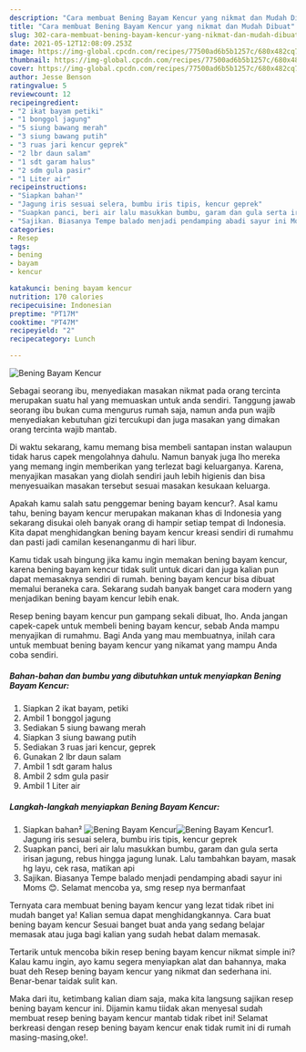 ```yaml
---
description: "Cara membuat Bening Bayam Kencur yang nikmat dan Mudah Dibuat"
title: "Cara membuat Bening Bayam Kencur yang nikmat dan Mudah Dibuat"
slug: 302-cara-membuat-bening-bayam-kencur-yang-nikmat-dan-mudah-dibuat
date: 2021-05-12T12:08:09.253Z
image: https://img-global.cpcdn.com/recipes/77500ad6b5b1257c/680x482cq70/bening-bayam-kencur-foto-resep-utama.jpg
thumbnail: https://img-global.cpcdn.com/recipes/77500ad6b5b1257c/680x482cq70/bening-bayam-kencur-foto-resep-utama.jpg
cover: https://img-global.cpcdn.com/recipes/77500ad6b5b1257c/680x482cq70/bening-bayam-kencur-foto-resep-utama.jpg
author: Jesse Benson
ratingvalue: 5
reviewcount: 12
recipeingredient:
- "2 ikat bayam petiki"
- "1 bonggol jagung"
- "5 siung bawang merah"
- "3 siung bawang putih"
- "3 ruas jari kencur geprek"
- "2 lbr daun salam"
- "1 sdt garam halus"
- "2 sdm gula pasir"
- "1 Liter air"
recipeinstructions:
- "Siapkan bahan²"
- "Jagung iris sesuai selera, bumbu iris tipis, kencur geprek"
- "Suapkan panci, beri air lalu masukkan bumbu, garam dan gula serta irisan jagung, rebus hingga jagung lunak. Lalu tambahkan bayam, masak hg layu, cek rasa, matikan api"
- "Sajikan. Biasanya Tempe balado menjadi pendamping abadi sayur ini Moms 😊. Selamat mencoba ya, smg resep nya bermanfaat"
categories:
- Resep
tags:
- bening
- bayam
- kencur

katakunci: bening bayam kencur 
nutrition: 170 calories
recipecuisine: Indonesian
preptime: "PT17M"
cooktime: "PT47M"
recipeyield: "2"
recipecategory: Lunch

---
```



![Bening Bayam Kencur](https://img-global.cpcdn.com/recipes/77500ad6b5b1257c/680x482cq70/bening-bayam-kencur-foto-resep-utama.jpg)

Sebagai seorang ibu, menyediakan masakan nikmat pada orang tercinta merupakan suatu hal yang memuaskan untuk anda sendiri. Tanggung jawab seorang ibu bukan cuma mengurus rumah saja, namun anda pun wajib menyediakan kebutuhan gizi tercukupi dan juga masakan yang dimakan orang tercinta wajib mantab.

Di waktu  sekarang, kamu memang bisa membeli santapan instan walaupun tidak harus capek mengolahnya dahulu. Namun banyak juga lho mereka yang memang ingin memberikan yang terlezat bagi keluarganya. Karena, menyajikan masakan yang diolah sendiri jauh lebih higienis dan bisa menyesuaikan masakan tersebut sesuai masakan kesukaan keluarga. 



Apakah kamu salah satu penggemar bening bayam kencur?. Asal kamu tahu, bening bayam kencur merupakan makanan khas di Indonesia yang sekarang disukai oleh banyak orang di hampir setiap tempat di Indonesia. Kita dapat menghidangkan bening bayam kencur kreasi sendiri di rumahmu dan pasti jadi camilan kesenanganmu di hari libur.

Kamu tidak usah bingung jika kamu ingin memakan bening bayam kencur, karena bening bayam kencur tidak sulit untuk dicari dan juga kalian pun dapat memasaknya sendiri di rumah. bening bayam kencur bisa dibuat memalui beraneka cara. Sekarang sudah banyak banget cara modern yang menjadikan bening bayam kencur lebih enak.

Resep bening bayam kencur pun gampang sekali dibuat, lho. Anda jangan capek-capek untuk membeli bening bayam kencur, sebab Anda mampu menyajikan di rumahmu. Bagi Anda yang mau membuatnya, inilah cara untuk membuat bening bayam kencur yang nikamat yang mampu Anda coba sendiri.

<!--inarticleads1-->

##### Bahan-bahan dan bumbu yang dibutuhkan untuk menyiapkan Bening Bayam Kencur:

1. Siapkan 2 ikat bayam, petiki
1. Ambil 1 bonggol jagung
1. Sediakan 5 siung bawang merah
1. Siapkan 3 siung bawang putih
1. Sediakan 3 ruas jari kencur, geprek
1. Gunakan 2 lbr daun salam
1. Ambil 1 sdt garam halus
1. Ambil 2 sdm gula pasir
1. Ambil 1 Liter air




<!--inarticleads2-->

##### Langkah-langkah menyiapkan Bening Bayam Kencur:

1. Siapkan bahan²
<img src="https://img-global.cpcdn.com/steps/870051a386dad6d1/160x128cq70/bening-bayam-kencur-langkah-memasak-1-foto.jpg" alt="Bening Bayam Kencur"><img src="https://img-global.cpcdn.com/steps/7b86a94859208ce8/160x128cq70/bening-bayam-kencur-langkah-memasak-1-foto.jpg" alt="Bening Bayam Kencur">1. Jagung iris sesuai selera, bumbu iris tipis, kencur geprek
1. Suapkan panci, beri air lalu masukkan bumbu, garam dan gula serta irisan jagung, rebus hingga jagung lunak. Lalu tambahkan bayam, masak hg layu, cek rasa, matikan api
1. Sajikan. Biasanya Tempe balado menjadi pendamping abadi sayur ini Moms 😊. Selamat mencoba ya, smg resep nya bermanfaat




Ternyata cara membuat bening bayam kencur yang lezat tidak ribet ini mudah banget ya! Kalian semua dapat menghidangkannya. Cara buat bening bayam kencur Sesuai banget buat anda yang sedang belajar memasak atau juga bagi kalian yang sudah hebat dalam memasak.

Tertarik untuk mencoba bikin resep bening bayam kencur nikmat simple ini? Kalau kamu ingin, ayo kamu segera menyiapkan alat dan bahannya, maka buat deh Resep bening bayam kencur yang nikmat dan sederhana ini. Benar-benar taidak sulit kan. 

Maka dari itu, ketimbang kalian diam saja, maka kita langsung sajikan resep bening bayam kencur ini. Dijamin kamu tiidak akan menyesal sudah membuat resep bening bayam kencur mantab tidak ribet ini! Selamat berkreasi dengan resep bening bayam kencur enak tidak rumit ini di rumah masing-masing,oke!.

